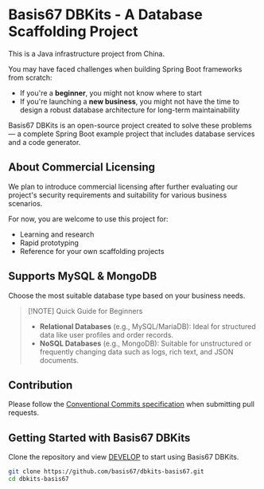 # Basis67 DBKits - A Database Scaffolding Project

This is a Java infrastructure project from China.

You may have faced challenges when building Spring Boot frameworks from scratch:

- If you're a **beginner**, you might not know where to start
- If you're launching a **new business**, you might not have the time to design a robust database architecture for long-term maintainability

Basis67 DBKits is an open-source project created to solve these problems — a complete Spring Boot example project that includes database services and a code generator.

## About Commercial Licensing
We plan to introduce commercial licensing after further evaluating our project's security requirements and suitability for various business scenarios.

For now, you are welcome to use this project for:
- Learning and research
- Rapid prototyping
- Reference for your own scaffolding projects

## Supports MySQL & MongoDB
Choose the most suitable database type based on your business needs.

> [!NOTE] Quick Guide for Beginners
> - **Relational Databases** (e.g., MySQL/MariaDB): Ideal for structured data like user profiles and order records.
> - **NoSQL Databases** (e.g., MongoDB): Suitable for unstructured or frequently changing data such as logs, rich text, and JSON documents.

## Contribution
Please follow the [Conventional Commits specification](https://www.conventionalcommits.org/) when submitting pull requests.

## Getting Started with Basis67 DBKits
Clone the repository and view [DEVELOP](DEVELOP.md) to start using Basis67 DBKits.

```bash
git clone https://github.com/basis67/dbkits-basis67.git
cd dbkits-basis67
```
